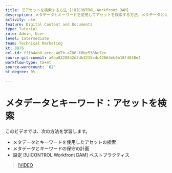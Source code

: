 ```yaml
---
title: でアセットを検索する方法 [!UICONTROL Workfront DAM]
description: メタデータとキーワードを使用してアセットを検索する方法、メタデータとキーワードの管理を計画し、アセットを確立する方法について説明します。 [!UICONTROL Workfront DAM] ベストプラクティス。
activity: use
feature: Digital Content and Documents
type: Tutorial
role: Admin, User
level: Intermediate
team: Technical Marketing
kt: 8976
exl-id: fffb4ab8-acec-4d7b-a786-f6be538bc7ee
source-git-commit: a0aa8328842d2db1235edc42664eb0b18f4038e4
workflow-type: tm+mt
source-wordcount: '62'
ht-degree: 0%

---
```


# メタデータとキーワード：アセットを検索

このビデオでは、次の方法を学習します。

* メタデータとキーワードを使用したアセットの検索
* メタデータとキーワードの保守の計画
* 設定 [!UICONTROL Workfront DAM] ベストプラクティス

>[!VIDEO](https://video.tv.adobe.com/v/335239/?quality=12)
